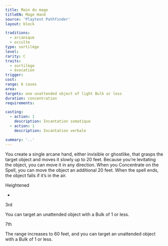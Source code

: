 ```yaml
---
title: Main du mage
titleEN: Mage Hand
source: 'Playtest Pathfinder'
layout: block

traditions:
  - arcanique
  - occulte
type: sortilège
level: 
rarity: C
traits:
  - sortilège
  - évocation
trigger: 
cost: 
range: 6 cases
area: 
targets: one unattended object of light Bulk or less
duration: concentration
requirements: 

casting:
  - action: 1
    description: Incantation somatique
  - action: 1
    description: Incantation verbale

summary: '..'
---
```

You create a single arcane hand, either invisible or ghostlike, that grasps the target object and moves it slowly up to 20 feet. Because you’re levitating the object, you can move it in any direction. When you Concentrate on the Spell, you can move the object an additional 20 feet. When the spell ends, the object falls if it’s in the air.

Heightened

-

3rd

You can target an unattended object with a Bulk of 1 or less.

7th

The range increases to 60 feet, and you can target an unattended object with a Bulk of 1 or less.